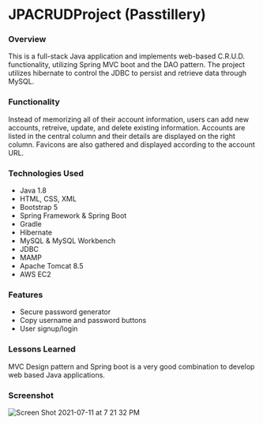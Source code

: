 # JPACRUDProject (Passtillery)

### Overview
This is a full-stack Java application and implements web-based C.R.U.D. functionality, utilizing Spring MVC boot and the DAO pattern. The project utilizes hibernate to control the JDBC to persist and retrieve data through MySQL.

### Functionality
Instead of memorizing all of their account information, users can add new accounts, retreive, update, and delete existing information. Accounts are listed in the central column and their details are displayed on the right column. Favicons are also gathered and displayed according to the account URL.

### Technologies Used
- Java 1.8
- HTML, CSS, XML
- Bootstrap 5
- Spring Framework & Spring Boot
- Gradle
- Hibernate
- MySQL & MySQL Workbench
- JDBC
- MAMP
- Apache Tomcat 8.5
- AWS EC2

### Features
- Secure password generator
- Copy username and password buttons
- User signup/login

### Lessons Learned
MVC Design pattern and Spring boot is a very good combination to develop web based Java applications.

### Screenshot
![Screen Shot 2021-07-11 at 7 21 32 PM](https://user-images.githubusercontent.com/83374176/125217248-6cdacc80-e27d-11eb-8874-bdd382e6ffb9.png)

